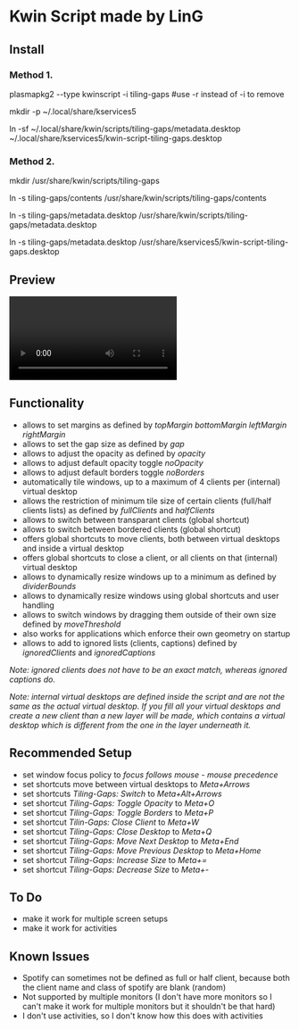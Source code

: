 # Kwin Script made by LinG

## Install

### Method 1.
plasmapkg2 --type kwinscript -i tiling-gaps #use -r instead of -i to remove

mkdir -p ~/.local/share/kservices5

ln -sf ~/.local/share/kwin/scripts/tiling-gaps/metadata.desktop ~/.local/share/kservices5/kwin-script-tiling-gaps.desktop

### Method 2.
mkdir /usr/share/kwin/scripts/tiling-gaps

ln -s tiling-gaps/contents /usr/share/kwin/scripts/tiling-gaps/contents

ln -s tiling-gaps/metadata.desktop /usr/share/kwin/scripts/tiling-gaps/metadata.desktop

ln -s tiling-gaps/metadata.desktop /usr/share/kservices5/kwin-script-tiling-gaps.desktop

## Preview
![](preview/tiling-gaps.mp4)

## Functionality
- allows to set margins as defined by *topMargin* *bottomMargin* *leftMargin* *rightMargin*
- allows to set the gap size as defined by *gap*
- allows to adjust the opacity as defined by *opacity*
- allows to adjust default opacity toggle *noOpacity*
- allows to adjust default borders toggle *noBorders*
- automatically tile windows, up to a maximum of 4 clients per (internal) virtual desktop
- allows the restriction of minimum tile size of certain clients (full/half clients lists) as defined by *fullClients* and *halfClients*
- allows to switch between transparant clients (global shortcut)
- allows to switch between bordered clients (global shortcut)
- offers global shortcuts to move clients, both between virtual desktops and inside a virtual desktop
- offers global shortcuts to close a client, or all clients on that (internal) virtual desktop
- allows to dynamically resize windows up to a minimum as defined by *dividerBounds*
- allows to dynamically resize windows using global shortcuts and user handling
- allows to switch windows by dragging them outside of their own size defined by *moveThreshold*
- also works for applications which enforce their own geometry on startup
- allows to add to ignored lists (clients, captions) defined by *ignoredClients* and *ignoredCaptions*

*Note: ignored clients does not have to be an exact match, whereas ignored captions do.*

*Note: internal virtual desktops are defined inside the script and are not the same as the actual virtual desktop. If you fill all your virtual desktops and create a new client than a new layer will be made, which contains a virtual desktop which is different from the one in the layer underneath it.*

## Recommended Setup
- set window focus policy to *focus follows mouse - mouse precedence*
- set shortcuts move between virtual desktops to *Meta+Arrows*
- set shortcuts *Tiling-Gaps: Switch* to *Meta+Alt+Arrows*
- set shortcut *Tiling-Gaps: Toggle Opacity* to *Meta+O*
- set shortcut *Tiling-Gaps: Toggle Borders* to *Meta+P*
- set shortcut *Tilin-Gaps: Close Client* to *Meta+W*
- set shortcut *Tiling-Gaps: Close Desktop* to *Meta+Q*
- set shortcut *Tiling-Gaps: Move Next Desktop* to *Meta+End*
- set shortcut *Tiling-Gaps: Move Previous Desktop* to *Meta+Home*
- set shortcut *Tiling-Gaps: Increase Size* to *Meta+=*
- set shortcut *Tiling-Gaps: Decrease Size* to *Meta+-*

## To Do
- make it work for multiple screen setups
- make it work for activities

## Known Issues
- Spotify can sometimes not be defined as full or half client, because both the client name and class of spotify are blank (random)
- Not supported by multiple monitors (I don't have more monitors so I can't make it work for multiple monitors but it shouldn't be that hard)
- I don't use activities, so I don't know how this does with activities
